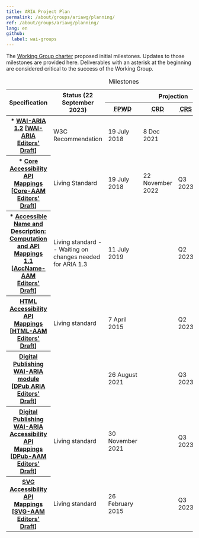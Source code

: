 ```yaml
---
title: ARIA Project Plan
permalink: /about/groups/ariawg/planning/
ref: /about/groups/ariawg/planning/
lang: en
github:
  label: wai-groups
---
```


The [Working Group charter](https://www.w3.org/WAI/ARIA/charter#milestones) proposed initial milestones. Updates to those milestones are provided here. Deliverables with an asterisk at the beginning are considered critical to the success of the Working Group.

<table>
  <caption>
    Milestones
  </caption>
  <thead>
    <tr>
      <th rowspan="2" scope="col">
        Specification
      </th>
      <th rowspan="2" scope="col">
        Status (22 September 2023)
      </th>
      <th colspan="5" scope="colgroup">
        Projection
      </th>
    </tr>
    <tr>
      <th scope="col">
        <abbr title="First Working Draft">FPWD</abbr>
      </th>
      <th scope="col">
        <abbr title="Candidate Recommendation Draft">CRD</abbr>
      </th>
      <th>
        <abbr title="Candidate Recommendation Snapshot">CRS</abbr>
      </th>
      <th scope="col">
        <abbr title="Proposed Recommendation">PR</abbr>
      </th>
      <th scope="col">
        <abbr title="Recommendation">Rec</abbr>
      </th>
    </tr>
  </thead>
  <tbody>
    <tr>
      <th>
        * <a href="https://www.w3.org/TR/wai-aria-1.2/">WAI-ARIA 1.2</a> [<a href="http://w3c.github.io/aria/">WAI-ARIA Editors' Draft</a>]
      </th>
      <td>
        W3C Recommendation
      </td>
      <td>
        19 July 2018
      </td>
      <td>
        8 Dec 2021
      </td>
      <td></td>
      <td>
        28 March 2023
      </td>
      <td>
        6 June 2023
      </td>
    </tr>
    <tr>
      <th>
        * <a href="https://www.w3.org/TR/core-aam-1.2/">Core Accessibility API Mappings</a> [<a href="http://w3c.github.io/aria/core-aam/core-aam.html">Core-AAM Editors' Draft</a>]
      </th>
      <td>
        Living Standard
      </td>
      <td>
        19 July 2018
      </td>
      <td>
        22 November 2022
      </td>
      <td>
        Q3 2023
      </td>
      <td></td>
      <td></td>
    </tr>
    <tr>
      <th>
        * <a href="https://www.w3.org/TR/accname-aam-1.1/">Accessible Name and Description: Computation and API Mappings 1.1</a> [<a href="http://w3c.github.io/aria/accname-aam/accname-aam.html">AccName-AAM Editors' Draft</a>]
      </th>
      <td>
        Living standard -- Waiting on changes needed for ARIA 1.3
      </td>
      <td>
        11 July 2019
      </td>
      <td></td>
      <td>
        Q2 2023
      </td>
      <td></td>
      <td></td>
    </tr>
    <tr>
      <th>
        <a href="https://www.w3.org/TR/html-aam-1.0/">HTML Accessibility API Mappings</a> [<a href="http://w3c.github.io/aria/html-aam/html-aam.html">HTML-AAM Editors' Draft</a>]
      </th>
      <td>
        Living standard
      </td>
      <td>
        7 April 2015
      </td>
      <td></td>
      <td>
        Q2 2023
      </td>
      <td></td>
      <td></td>
    </tr>
    <tr>
      <th>
        <a href="https://www.w3.org/TR/dpub-aria-1.0/">Digital Publishing WAI-ARIA module</a> [<a href="http://w3c.github.io/aria/aria/dpub.html">DPub ARIA Editors' Draft</a>]
      </th>
      <td></td>
      <td>
        26 August 2021
      </td>
      <td></td>
      <td>
        Q3 2023
      </td>
      <td></td>
      <td></td>
    </tr>
    <tr>
      <th>
        <a href="https://www.w3.org/TR/dpub-aam-1.0/">Digital Publishing WAI-ARIA Accessibility API Mappings</a> [<a href="http://w3c.github.io/aria/dpub-aam/dpub-aam.html">DPub-AAM Editors' Draft</a>]
      </th>
      <td>
        Living standard
      </td>
      <td>
        30 November 2021
      </td>
      <td></td>
      <td>
        Q3 2023
      </td>
      <td></td>
      <td></td>
    </tr>
    <tr>
      <th>
        <a href="https://www.w3.org/TR/svg-aam-1.0/">SVG Accessibility API Mappings</a> [<a href="http://w3c.github.io/aria/svg-aam/svg-aam.html">SVG-AAM Editors' Draft</a>]
      </th>
      <td>
        Living standard
      </td>
      <td>
        26 February 2015
      </td>
      <td></td>
      <td>
        Q3 2023
      </td>
      <td></td>
      <td></td>
    </tr>
  </tbody>
</table>
